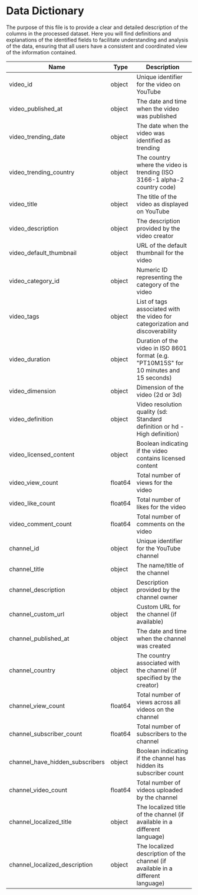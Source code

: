 # Data Dictionary

The purpose of this file is to provide a clear and detailed description of the columns in the processed dataset. Here you will find definitions and explanations of the identified fields to facilitate understanding and analysis of the data, ensuring that all users have a consistent and coordinated view of the information contained.

| Name                              | Type      | Description                                                                   |
| --------------------------------- | --------- | ----------------------------------------------------------------------------- |
|video_id                           | object    | Unique identifier for the video on YouTube|
|video_published_at                 | object    | The date and time when the video was published|
|video_trending_date                | object    | The date when the video was identified as trending|
|video_trending_country             | object    | The country where the video is trending (ISO 3166-1 alpha-2 country code)|
|video_title                        | object    | The title of the video as displayed on YouTube|
|video_description                  | object    | The description provided by the video creator|
|video_default_thumbnail            | object    | URL of the default thumbnail for the video|
|video_category_id                  | object    | Numeric ID representing the category of the video|
|video_tags                         | object    | List of tags associated with the video for categorization and discoverability|
|video_duration                     | object    | Duration of the video in ISO 8601 format (e.g. "PT10M15S" for 10 minutes and 15 seconds)|
|video_dimension                    | object    | Dimension of the video (2d or 3d) |
|video_definition                   | object    | Video resolution quality (sd: Standard definition or hd - High definition) |
|video_licensed_content             | object    | Boolean indicating if the video contains licensed content|
|video_view_count                   | float64   | Total number of views for the video|
|video_like_count                   | float64   | Total number of likes for the video|
|video_comment_count                | float64   | Total number of comments on the video|
|channel_id                         | object    | Unique identifier for the YouTube channel|
|channel_title                      | object    | The name/title of the channel|
|channel_description                | object    | Description provided by the channel owner|
|channel_custom_url                 | object    | Custom URL for the channel (if available)|
|channel_published_at               | object    | The date and time when the channel was created|
|channel_country                    | object    | The country associated with the channel (if specified by the creator)|
|channel_view_count                 | float64   | Total number of views across all videos on the channel|
|channel_subscriber_count           | float64   | Total number of subscribers to the channel|
|channel_have_hidden_subscribers    | object    | Boolean indicating if the channel has hidden its subscriber count|
|channel_video_count                | float64   | Total number of videos uploaded by the channel|
|channel_localized_title            | object    | The localized title of the channel (if available in a different language)|
|channel_localized_description      | object    | The localized description of the channel (if available in a different language)| |

